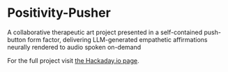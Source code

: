 # Positivity-Pusher
A collaborative therapeutic art project presented in a self-contained push-button form factor, delivering LLM-generated empathetic affirmations neurally rendered to audio spoken on-demand

For the full project visit [the Hackaday.io page](https://hackaday.io/project/190629-the-positivity-pusher). 
